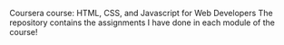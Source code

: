 Coursera course: HTML, CSS, and Javascript for Web Developers
The repository contains the assignments I have done in each module of the course!

